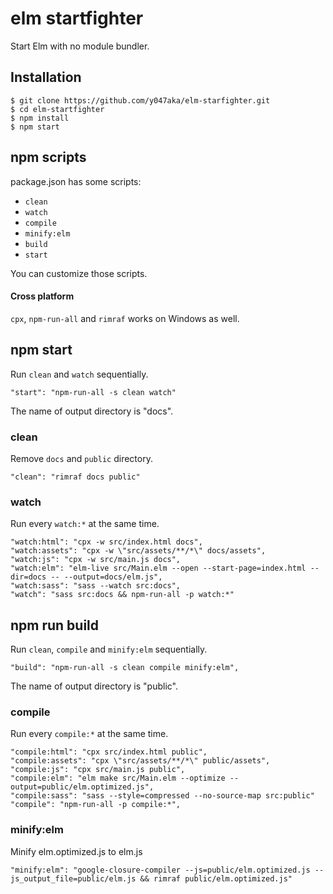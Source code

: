 # elm startfighter

Start Elm with no module bundler.


## Installation

```
$ git clone https://github.com/y047aka/elm-starfighter.git
$ cd elm-startfighter
$ npm install
$ npm start
```


## npm scripts

package.json has some scripts:

- `clean`
- `watch`
- `compile`
- `minify:elm`
- `build`
- `start`

You can customize those scripts.

#### Cross platform
`cpx`, `npm-run-all` and `rimraf` works on Windows as well.


## npm start

Run `clean` and `watch` sequentially.

```
"start": "npm-run-all -s clean watch"
```

The name of output directory is "docs".

### clean

Remove `docs` and `public` directory.

```
"clean": "rimraf docs public"
```

### watch

Run every `watch:*` at the same time.

```
"watch:html": "cpx -w src/index.html docs",
"watch:assets": "cpx -w \"src/assets/**/*\" docs/assets",
"watch:js": "cpx -w src/main.js docs",
"watch:elm": "elm-live src/Main.elm --open --start-page=index.html --dir=docs -- --output=docs/elm.js",
"watch:sass": "sass --watch src:docs",
"watch": "sass src:docs && npm-run-all -p watch:*"
```


## npm run build

Run `clean`, `compile` and `minify:elm` sequentially.

```
"build": "npm-run-all -s clean compile minify:elm",
```

The name of output directory is "public".

### compile

Run every `compile:*` at the same time.

```
"compile:html": "cpx src/index.html public",
"compile:assets": "cpx \"src/assets/**/*\" public/assets",
"compile:js": "cpx src/main.js public",
"compile:elm": "elm make src/Main.elm --optimize --output=public/elm.optimized.js",
"compile:sass": "sass --style=compressed --no-source-map src:public"
"compile": "npm-run-all -p compile:*",
```

### minify:elm

Minify elm.optimized.js to elm.js

```
"minify:elm": "google-closure-compiler --js=public/elm.optimized.js --js_output_file=public/elm.js && rimraf public/elm.optimized.js"
```
